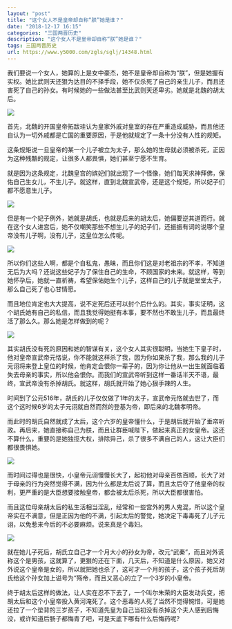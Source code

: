 ```yaml
---
layout: "post"
title: "这个女人不是皇帝却自称“朕”她是谁？"
date: "2018-12-17 16:15"
categories: "三国两晋历史"
description: "这个女人不是皇帝却自称“朕”她是谁？"
tags: 三国两晋历史
url: https://www.y5000.com/zgls/sglj/14348.html
---
```






我们要说一个女人，她算的上是女中豪杰，她不是皇帝却自称为“朕”，但是她握有实权。她比武则天还狠为达目的不择手段，她不仅杀死了自己的亲生儿子，而且还害死了自己的孙女。有时候她的一些做法甚至比武则天还卑劣。她就是北魏的胡太后。

![](https://img.y5000.com/uploads/allimg/170221/8-1F221133502X5.jpg)

首先，北魏的开国皇帝拓跋珪认为皇家外戚对皇室的存在严重造成威胁，而且他还自认为一切外戚都是亡国的重要原因，于是他就规定了一条十分没有人性的规矩。

这条规矩说一旦皇帝的某一个儿子被立为太子，那么她的生母就必须被杀死，正因为这种残酷的规定，让很多人都畏惧，她们甚至宁愿不生育。

就是因为这条规定，北魏皇宫的嫔妃们就出现了一个怪像，她们每天求神拜佛，保佑自己生女儿，不生儿子。就这样，直到北魏宣武帝，还是这个规矩，所以妃子们都不愿意生儿子。

![](https://img.y5000.com/uploads/allimg/170221/8-1F221133522540.jpg)

但是有一个妃子例外，她就是胡氏，也就是后来的胡太后，她偏要逆其道而行。就在这个女人进宫后，她不仅嘲笑那些不想生儿子的妃子们，还振振有词的说哪个皇帝没有儿子啊，没有儿子，这皇位怎么传呢。

![](https://img.y5000.com/uploads/allimg/170221/8-1F221133532632.jpg)

所以你们这些人啊，都是个自私鬼，愚昧，而且你们这是对老祖宗的不孝，不知道无后为大吗？还说这些妃子为了保住自己的生命，不顾国家的未来。就这样，等到她怀孕后，她就一直祈祷，希望保佑她生个儿子，这样自己的儿子就是堂堂太子，那么自己死了也心甘情愿。

而且地位肯定也大大提高，说不定死后还可以封个后什么的。其实，事实证明，这个胡氏她有自己的私信，而且我觉得她挺有本事，要不然也不敢生儿子，而且最终活了那么久。那么她是怎样做到的呢？

![](https://img.y5000.com/uploads/allimg/170221/8-1F221133543I2.jpg)

其实胡氏没有死的原因和她的智谋有关，这个女人其实很聪明，当她生下皇子时，他对皇帝宣武帝元恪说，你不能就这样杀了我，因为你如果杀了我，那么我的儿子元诩将来登上皇位的时候，他肯定会恨你一辈子的，因为你让他从一出生就面临着失去母亲的事实，所以他会恨你。而我们的宣武帝听到这样一番话半天不语，最终，宣武帝没有杀掉胡氏。就这样，胡氏就开始了她心狠手辣的人生。

时间到了公元516年，胡氏的儿子仅仅做了1年的太子，宣武帝元恪就去世了，而这个这时候6岁的太子元诩就自然而然的登基为帝，即后来的北魏孝明帝。

而此时的胡氏自然就成了太后，这个六岁的皇帝懂什么，于是胡后就开始了垂帘听政。再后来，她直接称自己为朕，而且让群臣喊陛下，做起来真正的女皇帝。这还不算什么，重要的是她独揽大权，排除异己，杀了很多不满自己的人，这让大臣们都很畏惧她。

![](https://img.y5000.com/uploads/allimg/170221/8-1F22113355I36.jpg)

而时间过得也是很快，小皇帝元诩慢慢长大了，起初他对母亲百依百顺，长大了对于母亲的行为突然觉得不满，因为什么都是太后说了算，而且太后夺了他皇帝的权利，更严重的是大臣想要接触皇帝，都会被太后杀死，所以大臣都很害怕。

而且这位母亲胡太后的私生活相当淫乱，经常和一些宫外的男人鬼混，所以这个皇帝实在不满意，但是正因为他的不满，引起太后的警觉，她决定下毒毒死了儿子元诩，以免惹来今后的不必要麻烦。说来真是个毒妇。

![](https://img.y5000.com/uploads/allimg/170221/8-1F22113360V12.jpg)

就在她儿子死后，胡氏立自己才一个月大小的孙女为帝，改元“武秦”，而且对外谎称这个是男孩，这就算了，更狠的还在下面，几天后，不知道是什么原因，她又对外说这个皇帝是女的，所以就把她也杀了，这可才一个月的孩子，这个孩子死后胡氏给这个孙女加上谥号为“殇帝，而且又恶心的立了一个3岁的小皇帝。

终于胡太后这样的做法，让人实在忍不下去了，一个叫尔朱荣的大臣发动兵变，把胡太后和这个小皇帝投入黄河淹死了。这个恶毒的人死了当然不觉得惋惜，可是她还拉了一个垫背的三岁孩子，不知道先皇为自己当初没有杀掉这个夫人感到后悔没，或许知道后肠子都悔青了吧，可是天底下哪有什么后悔药呢?
